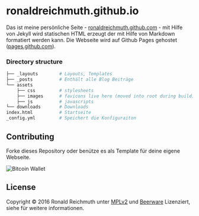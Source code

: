 # ronaldreichmuth.github.io


Das ist meine persönliche Seite - [ronaldreichmuth.github.com](https://ronaldreichmuth.github.io) - mit Hilfe von Jekyll wird statischen HTML erzeugt der mit Hilfe von Markdown formatiert werden kann. Die Webseite wird auf Github Pages gehostet ([pages.github.com](https://pages.github.com)).


### Directory structure

~~~bash
├── _layouts        # Layouts, Templates
├── _posts          # Enthält alle Blog Beiträge
└── assets
    ├── css         # stylesheets
    ├── images      # favicons live here (moved into root during build)
    ├── js          # javascripts
└── downloads       # Downloads
index.html          # Startseite  
_config.yml         # Speichert die Konfiguraiton
~~~


## Contributing

Forke dieses Repository oder benütze es als Template für deine eigene Webseite.

![](https://ronaldreichmuth.github.io/assets/images/bitcoin.png "Bitcoin Wallet")


## License

Copyright © 2016 Ronald Reichmuth unter [MPLv2](https://github.com/ronaldreichmuth/ronaldreichmuth.github.io/blob/master/LICENSE.md) und [Beerware](https://github.com/ronaldreichmuth/ronaldreichmuth.github.io/blob/master/beerware.md) Lizenziert, siehe  für weitere informationen.
